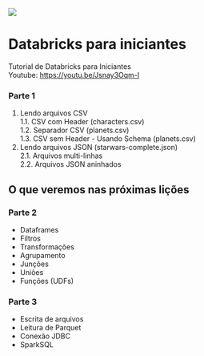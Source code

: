 ![](https://swobj.xingassets.com/v1/companies/public-assets/img/custom/cp/assets/logo/0/0/7/573447/square_128px/512x512.jpg?1587554943)
# Databricks para iniciantes
Tutorial de Databricks para Iniciantes  
Youtube: https://youtu.be/Jsnay3Oqm-I

### Parte 1
1. Lendo arquivos CSV   
 1.1. CSV com Header (characters.csv)  
 1.2. Separador CSV  (planets.csv)   
 1.3. CSV sem Header - Usando Schema (planets.csv)   
2. Lendo arquivos JSON (starwars-complete.json)   
 2.1. Arquivos multi-linhas   
 2.2. Arquivos JSON aninhados   

## O que veremos nas próximas lições
### Parte 2
* Dataframes
* Filtros
* Transformações
* Agrupamento
* Junções
* Uniões    
* Funções (UDFs)
### Parte 3
* Escrita de arquivos
* Leitura de Parquet
* Conexão JDBC
* SparkSQL
